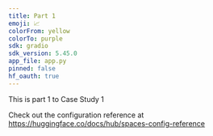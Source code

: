 ```yaml
---
title: Part 1
emoji: 📈
colorFrom: yellow
colorTo: purple
sdk: gradio
sdk_version: 5.45.0
app_file: app.py
pinned: false
hf_oauth: true
---
```

This is part 1 to Case Study 1

Check out the configuration reference at https://huggingface.co/docs/hub/spaces-config-reference
